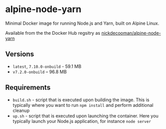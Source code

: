 # alpine-node-yarn
Minimal Docker image for running Node.js and Yarn, built on Alpine Linux.

Available from the the Docker Hub regsitry as [nickdecooman/alpine-node-yarn](https://hub.docker.com/r/nickdecooman/alpine-node-yarn/)

## Versions

- `latest`, `7.10.0-onbuild` - 59.1 MB
- `v7.2.0-onbuild` – 96.8 MB

## Requirements

* `build.sh` - script that is executed upon building the image. This is typically where you want to run `npm install` and perform additional cleanup
* `up.sh` - script that is executed upon launching the container. Here you typically launch your Node.js application, for instance `node server`
